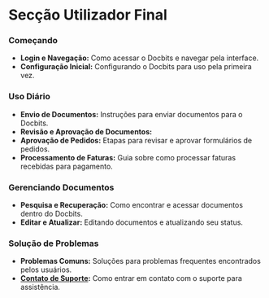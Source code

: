 # Secção Utilizador Final

### Começando

* **Login e Navegação:** Como acessar o Docbits e navegar pela interface.
* **Configuração Inicial:** Configurando o Docbits para uso pela primeira vez.

### Uso Diário

* **Envio de Documentos:** Instruções para enviar documentos para o Docbits.
* **Revisão e Aprovação de Documentos:**
* **Aprovação de Pedidos:** Etapas para revisar e aprovar formulários de pedidos.
* **Processamento de Faturas:** Guia sobre como processar faturas recebidas para pagamento.

### Gerenciando Documentos

* **Pesquisa e Recuperação:** Como encontrar e acessar documentos dentro do Docbits.
* **Editar e Atualizar:** Editando documentos e atualizando seu status.

### Solução de Problemas

* **Problemas Comuns:** Soluções para problemas frequentes encontrados pelos usuários.
* [**Contato de Suporte**](ressources-and-support/user-support.md)**:** Como entrar em contato com o suporte para assistência.
